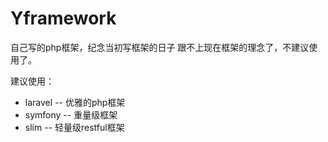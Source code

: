 Yframework
==========

自己写的php框架，纪念当初写框架的日子
跟不上现在框架的理念了，不建议使用了。

建议使用：
* laravel 	-- 优雅的php框架
* symfony	-- 重量级框架
* slim		-- 轻量级restful框架

